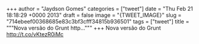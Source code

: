 
+++
author = "Jaydson Gomes"
categories = ["tweet"]
date = "Thu Feb 21 18:18:29 +0000 2013"
draft = false
image = "{TWEET_IMAGE}"
slug = "714ebeef00368685e83c3bf3cfff34815b936501"
tags = ["tweet"]
title = """Nova versão do Grunt http..."""
+++
Nova versão do Grunt http://t.co/vKtezR0iMc
